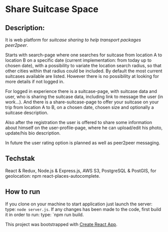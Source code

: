 # Share Suitcase Space

## Description:

It is web platform for _suitcase sharing to help transport packages peer2peer_.

Starts with search-page where one searches for suitcase from location A to location B on a specific date (current implementation: from today up to chosen date), with a possibility to variate the location search radius, so that other cities within that radius could be included.
By default the most current suitcases available are listed. However there is no possibility at looking for more details if not logged in.

For logged in experience there is a suitcase-page, with suitcase data and user, who is sharing the suitcase data, including link to message the user (in work...).
And there is a share-suitcase-page to offer your suitcase on your trip from location A to B, on a chosen date, chosen size and optionally a suitcase description.

Also after the registration the user is offered to share some information about himself on the user-profile-page, where he can upload/edit his photo, update/his bio description.

In future the user rating option is planned as well as peer2peer messaging.

## Techstak

React & Redux, Node.js & Express.js, AWS S3, PostgreSQL & PostGIS, for geolocation: npm react-places-autocomplete.

## How to run

If you clone on your machine to start application just launch the server: type: `node server.js`.
If any changes has been made to the code, first build it in order to run: type: `npm run build.

This project was bootstrapped with [Create React App](https://github.com/facebookincubator/create-react-app).
